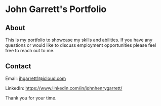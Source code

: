 # John Garrett's Portfolio


## About
This is my portfolio to showcase my skills and abilities. If you have any questions or would like to discuss employment opportunities please feel free to reach out to me.

## Contact
Email: jhgarrett1@icloud.com 

LinkedIn: https://www.linkedin.com/in/johnhenrygarrett/



Thank you for your time.